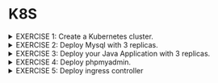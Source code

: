 # K8S

<details>
<summary> EXERCISE 1: Create a Kubernetes cluster.
</summary>
  <br>
  <code>brew install minikube</code> <br>
  <code>minikube start --driver docker</code> <br>
  <code>minikube status</code> 
<br>

</details>

<details>
<summary> EXERCISE 2: Deploy Mysql with 3 replicas.
</summary>
  <br>
  First of all, you want to deploy the mysql database. Deploy Mysql database with 3 replicas and volumes for data persistence. To simplify the process you can use Helm for that.<br>
<br>
  
##### Execute deployment from directory exercise_2/3_bitnami_with_replia:
<code> cd exercise_2/3_bitnami_with_replia</code>

##### 1. Use YAML files to create Volume and VolumeClaim

<code>kubectl apply -f sql-replica-pv.yaml</code> <br>
<code>kubectl apply -f sql-replica-pvc.yaml</code> <br>

##### 2. Use Helm Charts to create 3 SQL Instances using peristant volumes

<code>helm repo add bitnami https://charts.bitnami.com/bitnami</code> <br>
<code>helm search repo bitnami/</code> <br>
<code>helm install mysql bitnami/mysql -f sql-replica.yaml</code> <br>

##### 3. Check if pods run as expected: 
##### Enter pod
<code> kubectl exec -it pod/mysql-primary-0 -- /bin/bash </code>

##### DB login 
<code> mysql -u dev_user -p passworddev</code>
</details>


<details>
<summary> EXERCISE 3: Deploy your Java Application with 3 replicas.
</summary>
<br>
  Deploy your Java application with 3 replicas.
With docker-compose, you were setting env_vars on server. In K8s there are own components for that, so create ConfigMap and Secret with the values and reference them in the application deployment config file.<br>

##### Execute deployment from directory k8s

##### Create docker image from Java App and push it into your DockerHub Repository. 

<code>cd docker-exercise</code><br>
<code>gradle build</code><br>

Rename generated jar file to: java-mysql-project-1.0-SNAPSHOT.jar <br>

- Create and tag a docker image using existing Dockerfile:
<code>docker build -t <DOCKERHUB_USERNAME>/java_app:1.0 .</code><br>
- Check if the image got build:
<code>docker images</code><br>
- Login to Docker Hub:
<code>docker login</code><br>
- Push Image into your Dockerhub Repository:
<code>docker push <DOCKERHUB_USERNAME>/java-app:1.0</code><br>

##### 1. Create Key (login to Registry and create Secret in K8S)

```
DOCKER_REGISTRY_SERVER=https://index.docker.io/v1/
DOCKER_USER=your docker username
DOCKER_EMAIL=your dockerhub email
DOCKER_PASSWORD= dockerhub pwd

kubectl create secret docker-registry my-registry-key1 \
--docker-server=<DOCKER_REGISTRY_SERVER>
--docker-username=<DOCKERHUB_USERNAME> \
--docker-password=<DOCKERHUB_PASSWORD> \
--docker-email=<DOCKERHUB_EMAIL>
```

###### 2. Execute following commands
<code>kubectl apply -f mysql-secret.yaml</code><br>
<code>kubectl apply -f mysql-configmap.yaml</code><br>
<code>kubectl apply -f deployment.yaml</code><br>
</details>

<details>
<summary> EXERCISE 4: Deploy phpmyadmin.
</summary>
  <br>
  
  ###### 1. Create deployment yaml file for phpmyadmin instance and deploy:
  <code>kubectl apply -f phpadminyaml.yaml</code><br>
</details>

<details>
<summary> EXERCISE 5: Deploy ingress controller
</summary>
  <br>
  
  We want users to access the application using the IP address and instead use a domain name -> Install Ingress controller in 
  the cluster and configure ingress access for your application.
  
  ###### 1. Create Controller 
  <code>minikube addons enable ingress </code><br>
  ###### 2. Write Routing Rule and apply it to cluster
  <code>kubectl apply -f kubectl apply -f java-app-ingress.yaml</code><br>
  ###### 3. Starting tunnel for service java-app-ingress.
  <code>sudo minikube tunnel</code><br>

  ###### 4. Ensure your /etc/hosts file contains the correct entry:
  map "my-app.com" to "127.0.0.1." <br>

  ###### 5. Check if App availabe via Browser:
  1) phpmyadmin service:[ http://localhost:8081](http://my-app.com:8081/)
  2) http://my-app.com/
<br>

</details>

